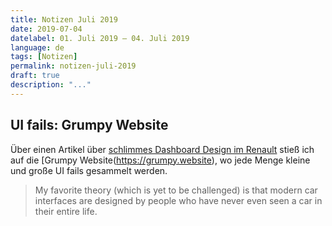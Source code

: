 ```yaml
---
title: Notizen Juli 2019
date: 2019-07-04
datelabel: 01. Juli 2019 – 04. Juli 2019
language: de
tags: [Notizen]
permalink: notizen-juli-2019
draft: true
description: "..."
---
```



## UI fails: Grumpy Website

Über einen Artikel über [schlimmes Dashboard Design im Renault](https://grumpy.website/post/0S6F8ozn5) stieß ich auf die [Grumpy Website(https://grumpy.website), wo jede Menge kleine und große UI fails gesammelt werden.

> My favorite theory (which is yet to be challenged) is that modern car interfaces are designed by people who have never even seen a car in their entire life.
